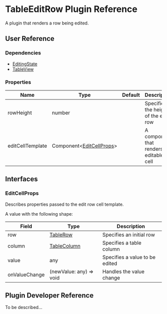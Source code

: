 # TableEditRow Plugin Reference

A plugin that renders a row being edited.

## User Reference

### Dependencies

- [EditingState](editing-state.md)
- [TableView](table-view.md)

### Properties

Name | Type | Default | Description
-----|------|---------|------------
rowHeight | number | | Specifies the height of the edit row
editCellTemplate | Component&lt;[EditCellProps](#edit-cell-props)&gt; | | A component that renders an editable cell

## Interfaces

### <a name="edit-cell-props"></a>EditCellProps

Describes properties passed to the edit row cell template.

A value with the following shape:

Field | Type | Description
------|------|------------
row | [TableRow](#table-row) | Specifies an initial row
column | [TableColumn](#table-column) | Specifies a table column
value | any | Specifies a value to be edited
onValueChange | (newValue: any) => void | Handles the value change

## Plugin Developer Reference

To be described...
